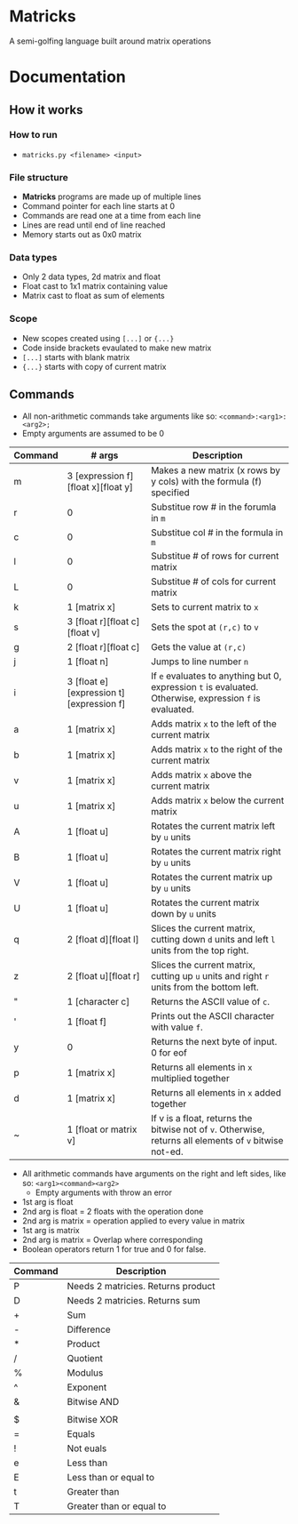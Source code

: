 # Matricks
A semi-golfing language built around matrix operations

# Documentation
## How it works
### How to run
 * `matricks.py <filename> <input>`
### File structure
* **Matricks** programs are made up of multiple lines
* Command pointer for each line starts at 0
* Commands are read one at a time from each line
* Lines are read until end of line reached
* Memory starts out as 0x0 matrix

### Data types
 * Only 2 data types, 2d matrix and float
 * Float cast to 1x1 matrix containing value
 * Matrix cast to float as sum of elements
### Scope
 * New scopes created using `[...]` or `{...}`
 * Code inside brackets evaulated to make new matrix
 * `[...]` starts with blank matrix
 * `{...}` starts with copy of current matrix
## Commands
 * All non-arithmetic commands take arguments like so: `<command>:<arg1>:<arg2>;`
  * Empty arguments are assumed to be 0

| Command  | # args | Description  |
|---|---|---|
| m  |  3 [expression f][float x][float y] | Makes a new matrix (x rows by y cols) with the formula (f) specified  |
| r  |  0 | Substitue row # in the forumla in `m` |
| c  |  0 | Substitue col # in the formula in `m`  |
| l  |  0 | Substitue # of rows for current matrix  |
| L  |  0 | Substitue # of cols for current matrix  |
| k  |  1 [matrix x] | Sets to current matrix to `x`  |
| s  |  3 [float r][float c][float v] |  Sets the spot at `(r,c)` to `v` |
| g  |  2 [float r][float c] |  Gets the value at `(r,c)` |
| j  |  1 [float n] | Jumps to line number `n`  |
| i  |  3 [float e][expression t][expression f] | If `e` evaluates to anything but 0, expression `t` is evaluated. Otherwise, expression `f` is evaluated.  |
| a  |  1 [matrix x] |  Adds matrix `x` to the left of the current matrix |
| b  |  1 [matrix x] |  Adds matrix `x` to the right of the current matrix |
| v  |  1 [matrix x] |  Adds matrix `x` above the current matrix |
| u  |  1 [matrix x] |  Adds matrix `x` below the current matrix |
| A  |  1 [float u] | Rotates the current matrix left by `u` units  |
| B  |  1 [float u] | Rotates the current matrix right by `u` units  |
| V  |  1 [float u] | Rotates the current matrix up by `u` units  |
| U  |  1 [float u] | Rotates the current matrix down by `u` units  |
| q  |  2 [float d][float l] |  Slices the current matrix, cutting down `d` units and left `l` units from the top right. |
| z  |  2 [float u][float r] |  Slices the current matrix, cutting up `u` units and right `r` units from the bottom left. |
| "  |  1 [character c] | Returns the ASCII value of `c`.  |
| '  |  1 [float f] | Prints out the ASCII character with value `f`.  |
| y  | 0 |  Returns the next byte of input. 0 for eof |
| p  | 1 [matrix x] | Returns all elements in `x` multiplied together |
| d  | 1 [matrix x] | Returns all elements in `x` added together |
| ~  | 1 [float or matrix v] | If v is a float, returns the bitwise not of `v`. Otherwise, returns all elements of `v` bitwise not-ed. |

* All arithmetic commands have arguments on the right and left sides, like so: `<arg1><command><arg2>`
  * Empty arguments with throw an error
* 1st arg is float
 * 2nd arg is float = 2 floats with the operation done
 * 2nd arg is matrix = operation applied to every value in matrix
* 1st arg is matrix
 * 2nd arg is matrix = Overlap where corresponding
* Boolean operators return 1 for true and 0 for false.
  
|  Command |  Description |
|---|---|
| P  |  Needs 2 matricies. Returns product |
| D  |  Needs 2 matricies. Returns sum |
| +  |  Sum |
| -  |  Difference |
| *  |  Product |
| /  |  Quotient |
| %  |  Modulus |
| ^  |  Exponent |
| &  |  Bitwise AND |
| |  |  Bitwise OR |
| $  |  Bitwise XOR |
| =  |  Equals |
| !  |  Not euals |
| e  |  Less than |
| E  |  Less than or equal to |
| t  |  Greater than |
| T  |  Greater than or equal to |
